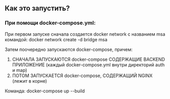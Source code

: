 ## Как это запустить?

### При помощи docker-compose.yml:

При первом запуске сначала создается docker network с названием msa командой:
docker network create -d bridge msa

Затем поочередно запускаются docker-compose, причем:
1. СНАЧАЛА ЗАПУСКАЮТСЯ docker-compose СОДЕРЖАЩИЕ BACKEND ПРИЛОЖЕНИЕ (каждый docker-compose.yml внутри директорий auth и map)
2. ПОТОМ ЗАПУСКАЕТСЯ docker-compose, СОДЕРЖАЩИЙ NGINX (лежит в корне)

Команда: docker-compose up --build
